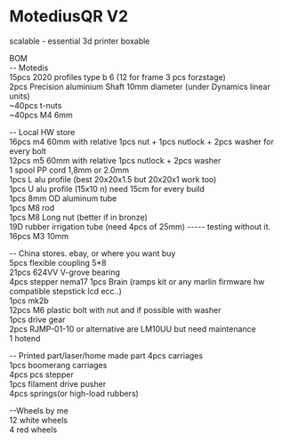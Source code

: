 # MotediusQR V2
scalable - essential 3d printer boxable

BOM  
-- Motedis  
15pcs 2020 profiles type b 6  (12 for frame 3 pcs forzstage)  
2pcs Precision aluminium Shaft 10mm diameter (under Dynamics linear units)  
~40pcs t-nuts   
~40pcs M4 6mm  

-- Local HW store  
16pcs m4 60mm with relative 1pcs nut + 1pcs nutlock + 2pcs washer for every bolt  
12pcs m5 60mm with relative 1pcs nutlock + 2pcs washer  
1 spool PP cord  1,8mm or 2.0mm  
1pcs L alu profile (best 20x20x1.5 but 20x20x1 work too)  
1pcs U alu profile (15x10 n)  need 15cm for every build  
1pcs 8mm OD aluminum tube  
1pcs M8 rod  
1pcs M8 Long nut (better if in bronze)  
19D rubber irrigation tube (need 4pcs of 25mm)  ----- testing without it.
16pcs  M3 10mm

-- China stores. ebay,  or where you want buy  
5pcs flexible coupling 5*8  
21pcs 624VV V-grove bearing  
4pcs stepper nema17
1pcs Brain (ramps kit or any marlin firmware hw compatible stepstick lcd ecc..)  
1pcs mk2b  
12pcs M6 plastic bolt with nut and if possible with washer  
1pcs drive gear  
2pcs RJMP-01-10  or alternative are LM10UU but need maintenance  
1 hotend

-- Printed part/laser/home made part
4pcs carriages  
1pcs boomerang carriages  
4pcs pcs stepper   
1pcs filament drive pusher  
4pcs springs(or high-load rubbers)

--Wheels by me  
12 white wheels  
4 red wheels  

